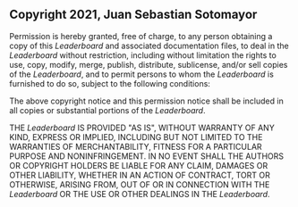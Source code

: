 ## Copyright 2021, Juan Sebastian Sotomayor

Permission is hereby granted, free of charge, to any person obtaining a copy of this _*Leaderboard*_ and associated documentation files, to deal in the _*Leaderboard*_ without restriction, including without limitation the rights to use, copy, modify, merge, publish, distribute, sublicense, and/or sell copies of the _*Leaderboard*_, and to permit persons to whom the _*Leaderboard*_ is furnished to do so, subject to the following conditions:

The above copyright notice and this permission notice shall be included in all copies or substantial portions of the _*Leaderboard*_.

THE _*Leaderboard*_ IS PROVIDED "AS IS", WITHOUT WARRANTY OF ANY KIND, EXPRESS OR IMPLIED, INCLUDING BUT NOT LIMITED TO THE WARRANTIES OF MERCHANTABILITY, FITNESS FOR A PARTICULAR PURPOSE AND NONINFRINGEMENT. IN NO EVENT SHALL THE AUTHORS OR COPYRIGHT HOLDERS BE LIABLE FOR ANY CLAIM, DAMAGES OR OTHER LIABILITY, WHETHER IN AN ACTION OF CONTRACT, TORT OR OTHERWISE, ARISING FROM, OUT OF OR IN CONNECTION WITH THE _*Leaderboard*_ OR THE USE OR OTHER DEALINGS IN THE _*Leaderboard*_.
